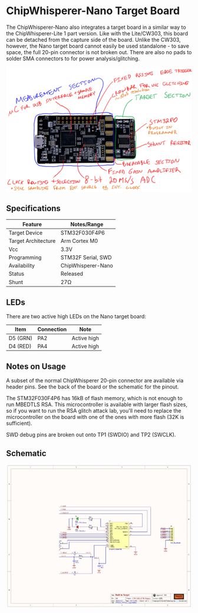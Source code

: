 # ChipWhisperer-Nano Target Board

The ChipWhisperer-Nano also integrates a target board in a similar way to the ChipWhisperer-Lite 1 part version.
Like with the Lite/CW303, this board can be detached from the capture side of the board. Unlike the CW303, however, the Nano target board cannot easily be used standalone - to save space, the full 20-pin connector is not broken out. There
are also no pads to solder SMA connectors to for power analysis/glitching.

![](Images/CWNANO_RESIZE.png)

## Specifications

|Feature|Notes/Range|
|-------|-----------|
| Target Device | STM32F030F4P6 |
| Target Architecture | Arm Cortex M0 |
| Vcc | 3.3V |
| Programming | STM32F Serial, SWD |
| Availability | ChipWhisperer-Nano |
| Status | Released | 
| Shunt | 27Ω |

## LEDs

There are two active high LEDs on the Nano target board:

| Item  | Connection | Note       |
| ----- | ---------- | ---------- |
| D5 (GRN)  | PA2   | Active high |
| D4 (RED) | PA4   | Active high |


## Notes on Usage

A subset of the normal ChipWhisperer 20-pin connector are available via header pins. See the back
of the board or the schematic for the pinout.

The STM32F030F4P6 has 16kB of flash memory, which is not enough to run MBEDTLS RSA. This microcontroller
is available with larger flash sizes, so if you want to run the RSA glitch attack lab, you'll need to replace
the microcontroller on the board with one of the ones with more flash (32K is sufficient).

SWD debug pins are broken out onto TP1 (SWDIO) and TP2 (SWCLK).

## Schematic

![](Images/nano-target-sch.png)